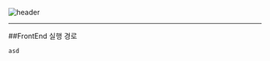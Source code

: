 ![header](https://capsule-render.vercel.app/api?type=Rect&color=auto&height=200&section=header&text=헌혈증%20기부%20페이지&fontSize=80)
<hr>
##FrontEnd 실행 경로

```
asd
```
